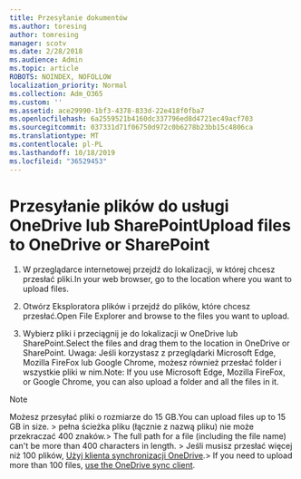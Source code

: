 ```yaml
---
title: Przesyłanie dokumentów
ms.author: toresing
author: tomresing
manager: scotv
ms.date: 2/28/2018
ms.audience: Admin
ms.topic: article
ROBOTS: NOINDEX, NOFOLLOW
localization_priority: Normal
ms.collection: Adm_O365
ms.custom: ''
ms.assetid: ace29990-1bf3-4378-833d-22e418f0fba7
ms.openlocfilehash: 6a2559521b4160dc337796ed8d4721ec49acf703
ms.sourcegitcommit: 037331d71f06750d972c0b6278b23bb15c4806ca
ms.translationtype: MT
ms.contentlocale: pl-PL
ms.lasthandoff: 10/18/2019
ms.locfileid: "36529453"
---
```

# <a name="upload-files-to-onedrive-or-sharepoint"></a><span data-ttu-id="55e15-102">Przesyłanie plików do usługi OneDrive lub SharePoint</span><span class="sxs-lookup"><span data-stu-id="55e15-102">Upload files to OneDrive or SharePoint</span></span>

1. <span data-ttu-id="55e15-103">W przeglądarce internetowej przejdź do lokalizacji, w której chcesz przesłać pliki.</span><span class="sxs-lookup"><span data-stu-id="55e15-103">In your web browser, go to the location where you want to upload files.</span></span>
    
2. <span data-ttu-id="55e15-104">Otwórz Eksploratora plików i przejdź do plików, które chcesz przesłać.</span><span class="sxs-lookup"><span data-stu-id="55e15-104">Open File Explorer and browse to the files you want to upload.</span></span>
    
3. <span data-ttu-id="55e15-105">Wybierz pliki i przeciągnij je do lokalizacji w OneDrive lub SharePoint.</span><span class="sxs-lookup"><span data-stu-id="55e15-105">Select the files and drag them to the location in OneDrive or SharePoint.</span></span> <span data-ttu-id="55e15-106">Uwaga: Jeśli korzystasz z przeglądarki Microsoft Edge, Mozilla FireFox lub Google Chrome, możesz również przesłać folder i wszystkie pliki w nim.</span><span class="sxs-lookup"><span data-stu-id="55e15-106">Note: If you use Microsoft Edge, Mozilla FireFox, or Google Chrome, you can also upload a folder and all the files in it.</span></span>
    
> [!NOTE]
>  <span data-ttu-id="55e15-107">Możesz przesyłać pliki o rozmiarze do 15 GB.</span><span class="sxs-lookup"><span data-stu-id="55e15-107">You can upload files up to 15 GB in size.</span></span> <span data-ttu-id="55e15-108">> pełna ścieżka pliku (łącznie z nazwą pliku) nie może przekraczać 400 znaków.</span><span class="sxs-lookup"><span data-stu-id="55e15-108">>  The full path for a file (including the file name) can't be more than 400 characters in length.</span></span> <span data-ttu-id="55e15-109">> Jeśli musisz przesłać więcej niż 100 plików, [Użyj klienta synchronizacji OneDrive](https://go.microsoft.com/fwlink/?linkid=866427).</span><span class="sxs-lookup"><span data-stu-id="55e15-109">>  If you need to upload more than 100 files, [use the OneDrive sync client](https://go.microsoft.com/fwlink/?linkid=866427).</span></span> 
  

